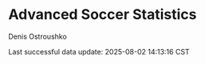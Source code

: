 # Advanced Soccer Statistics
Denis Ostroushko

<!-- gfm -->

Last successful data update: 2025-08-02 14:13:16 CST
